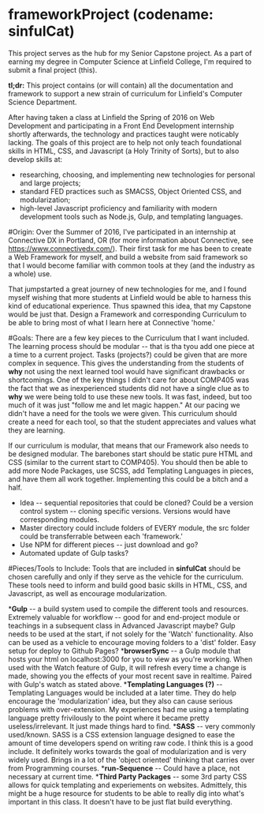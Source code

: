 # frameworkProject (codename: sinfulCat)
This project serves as the hub for my Senior Capstone project. As a part of earning my degree in Computer Science at Linfield College, I'm required to submit a final project (this). 

<strong>tl;dr:</strong> This project contains (or will contain) all the documentation and framework to support a new strain of curriculum for Linfield's Computer Science Department. 

After having taken a class at Linfield the Spring of 2016 on Web Development and participating in a Front End Development internship shortly afterwards, the technology and practices taught were noticably lacking. The goals of this project are to help not only teach foundational skills in HTML, CSS, and Javascript (a Holy Trinity of Sorts), but to also develop skills at: 
<ul>
<li>researching, choosing, and implementing new technologies for personal and large projects;</li>
<li>standard FED practices such as SMACSS, Object Oriented CSS, and modularization;</li>
<li>high-level Javascript proficiency and familiarity with modern development tools such as Node.js, Gulp, and templating languages.</li>
</ul>

#Origin:
Over the Summer of 2016, I've participated in an internship at Connective DX in Portland, OR (for more information about Connective, see https://www.connectivedx.com/). Their first task for me has been to create a Web Framework for myself, and build a website from said framework so that I would become familiar with common tools at they (and the industry as a whole) use. 

That jumpstarted a great journey of new technologies for me, and I found myself wishing that more students at Linfield would be able to harness this kind of educational experience. Thus spawned this idea, that my Capstone would be just that. Design a Framework and corresponding Curriculum to be able to bring most of what I learn here at Connective 'home.'

#Goals:
There are a few key pieces to the Curriculum that I want included. The learning process should be modular -- that is tha tyou add one piece at a time to a current project. Tasks (projects?) could be given that are more complex in sequence. This gives the understanding from the students of <strong>why</strong> not using the next learned tool would have significant drawbacks or shortcomings. One of the key things I didn't care for about COMP405 was the fact that we as inexperienced students did not have a single clue as to <strong>why</strong> we were being told to use these new tools. It was fast, indeed, but too much of it was just "follow me and let magic happen." At our pacing we didn't have a need for the tools we were given. This curriculum should create a need for each tool, so that the student appreciates and values what they are learning.

If our curriculum is modular, that means that our Framework also needs to be designed modular. The barebones start should be static pure HTML and CSS (similar to the current start to COMP405). You should then be able to add more Node Packages, use SCSS, add Templating Languages in pieces, and have them all work together. Implementing this could be a bitch and a half. 
<ul>
<li>Idea -- sequential repositories that could be cloned? Could be a version control system -- cloning specific versions. Versions would have corresponding modules.</li>
<li>Master directory could include folders of EVERY module, the src folder could be transferrable between each 'framework.'</li>
<li>Use NPM for different pieces -- just download and go?</li>
<li>Automated update of Gulp tasks?</li>
</ul>
   
#Pieces/Tools to Include:
Tools that are included in <strong>sinfulCat</strong> should be chosen carefully and only if they serve as the vehicle for the curriculum. These tools need to inform and build good basic skills in HTML, CSS, and Javascript, as well as encourage modularization. 

*<strong>Gulp</strong> -- a build system used to compile the different tools and resources. Extremely valuable for workflow -- good for and end-project module or teachings in a subsequent class in Advanced Javascript maybe? Gulp needs to be used at the start, if not solely for the 'Watch' functionality. Also can be used as a vehicle to encourage moving folders to a 'dist' folder. Easy setup for deploy to Github Pages?</li>
*<strong>browserSync</strong> -- a Gulp module that hosts your html on localhost:3000 for you to view as you're working. When used with the Watch feature of Gulp, it will refresh every time a change is made, showing you the effects of your most recent save in realtime. Paired with Gulp's watch as stated above.</li>
*<strong>Templating Languages (?)</strong> -- Templating Languages would be included at a later time. They do help encourage the 'modularization' idea, but they also can cause serious problems with over-extension. My experiences had me using a templating language pretty frivilously to the point where it became pretty useless/irrelevant. It just made things hard to find.
*<strong>SASS</strong> -- very commonly used/known. SASS is a CSS extension language designed to ease the amount of time developers spend on writing raw code. I think this is a good include. It definitely works towards the goal of modularization and is very widely used. Brings in a lot of the 'object oriented' thinking that carries over from Programming courses.
*<strong>run-Sequence</strong> -- Could have a place, not necessary at current time.
*<strong>Third Party Packages</strong> -- some 3rd party CSS allows for quick templating and experiements on websites. Admittely, this might be a huge resource for students to be able to really dig into what's important in this class. It doesn't have to be just flat build everything.
